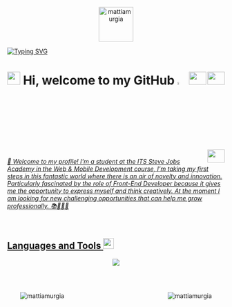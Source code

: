 

<p align="center" direction="column">
<img alt="mattiamurgia" width="80px" src="https://media.giphy.com/media/v1.Y2lkPTc5MGI3NjExNzU1OTAyOWEyYWI3NDljYjQ5MGM3MGM3ZGY2MmFjY2I5YTdkZTI0MiZlcD12MV9pbnRlcm5hbF9naWZzX2dpZklkJmN0PXM/KzJkzjggfGN5Py6nkT/giphy.gif"></img>
</p><a href="https://git.io/typing-svg"><img src="https://readme-typing-svg.demolab.com?font=Fira+Code&weight=900&duration=3000&pause=1000&color=32AEE4&vCenter=true&height=40&lines=Creativity;Innovation;Development;Learning;Digital+Products;Solution;Front-End" alt="Typing SVG" /></a>

# <img src="https://cdn-icons-png.flaticon.com/512/197/197626.png" width="30"/>  Hi, welcome to my GitHub <a href="https://www.linkedin.com/in/mattia-murgia" target="blank"><img src="https://media.giphy.com/media/hvRJCLFzcasrR4ia7z/giphy.gif" width="4%"></a> <a href="https://www.facebook.com/profile.php?id=1106947081" target="blank"><img align="right" src="https://raw.githubusercontent.com/rahuldkjain/github-profile-readme-generator/master/src/images/icons/Social/facebook.svg" alt="mattiamurgia" height="30" width="40" /></a> <a href="https://www.instagram.com/_mattiamurgia/" target="blank"><img align="right" src="https://raw.githubusercontent.com/rahuldkjain/github-profile-readme-generator/master/src/images/icons/Social/instagram.svg" alt="mattiamurgia" height="30" width="40" /> </a> <a href="https://www.linkedin.com/in/mattia-murgia" target="blank"><img align="right" src="https://raw.githubusercontent.com/rahuldkjain/github-profile-readme-generator/master/src/images/icons/Social/linked-in-alt.svg" alt="mattiamurgia" height="30" width="40" /> 

*<ins>🔭  Welcome to my profile! I'm a student at the ITS Steve Jobs Academy in the Web & Mobile Development course, I'm taking my first steps in this fantastic world where there is an air of novelty and innovation. 
Particularly fascinated by the role of Front-End Developer because it gives me the opportunity to express myself and think creatively. 
At the moment I am looking for new challenging opportunities that can help me grow professionally.  📚👨‍💻🚀</ins>*  

<br/>

## Languages and Tools  <img alt="mattiamurgia" width="25px" src="https://media.giphy.com/media/v1.Y2lkPTc5MGI3NjExYmNlMGMyYzlmZjVkZGVmOGM4YjhkMTRmN2Y3MWRlZDczOWU1NWY2MiZlcD12MV9pbnRlcm5hbF9naWZzX2dpZklkJmN0PXM/UVG0BN8TOMKkPOJS6e/giphy.gif"></img>
<div align="center" width="30%" height="30%"> 
          
<p align="center">
  <a href="https://skillicons.dev">           
<img src="https://skillicons.dev/icons?i=react,bootstrap,css,html,js,c,aws,ts,php,mysql,mongodb,express,sass,git,nodejs,angular,tailwind,java,dotnet,figma,codepen,devto,github,postman,redux,regex,vscode,visualstudio,py,cs&theme=light" /></p>         
</div> 

<br/> 


<div align="center" width="100%" style="padding: 30px; top:30%">
          <a href="https://github.com/mattiamurgia">
            <img align="left" src="https://streak-stats.demolab.com?user=mattiamurgia&theme=transparent&hide_border=true&date_format=j%20M%5B%20Y%5D&mode=weekly&card_width=400&card_margin=100)" alt="mattiamurgia" vertical-align="middle"/> </a>
  
  <a href="https://github.com/mattiamurgia">
            <img align="right" src="https://github-readme-stats.vercel.app/api/top-langs/?username=mattiamurgia&layout=donut&count_private=true" alt="mattiamurgia" vertical-align="middle"/> </a>
</div>
 
